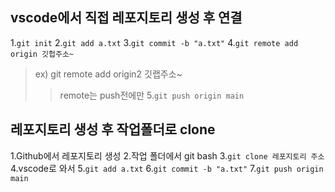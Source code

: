 ## vscode에서 직접 레포지토리 생성 후 연결
1.```git init```
2.```git add a.txt```
3.```git commit -b "a.txt"```
4.```git remote add origin 깃헙주소~```
> ex) git remote add origin2 깃랩주소~
>> remote는 push전에만
5.```git push origin main```


## 레포지토리 생성 후 작업폴더로 clone
1.Github에서 레포지토리 생성
2.작업 폴더에서 git bash
3.```git clone 레포지토리 주소```
4.vscode로 와서
5.```git add a.txt```
6.```git commit -b "a.txt"```
7.```git push origin main```